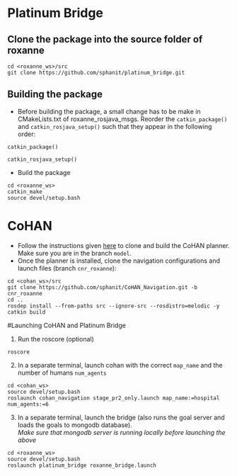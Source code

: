 # Platinum Bridge
## Clone the package into the source folder of roxanne
```
cd <roxanne_ws>/src
git clone https://github.com/sphanit/platinum_bridge.git
```
## Building the package
- Before building the package, a small change has to be make in CMakeLists.txt of roxanne_rosjava_msgs. Reorder the ```catkin_package()``` and ```catkin_rosjava_setup()``` such that they appear in the following order:
```
catkin_package()

catkin_rosjava_setup()
```
- Build the package
```
cd <roxanne_ws>
catkin_make
source devel/setup.bash
```
# CoHAN
- Follow the instructions given [here](https://github.com/sphanit/cohan_planner_multi) to clone and build the CoHAN planner. Make sure you are in the branch ```model```.
- Once the planner is installed, clone the navigation configurations and launch files (branch ```cnr_roxanne```):
```
cd <cohan_ws>/src
git clone https://github.com/sphanit/CoHAN_Navigation.git -b cnr_roxanne
cd ..
rosdep install --from-paths src --ignore-src --rosdistro=melodic -y
catkin build
```

#Launching CoHAN and Platinum Bridge
1. Run the roscore (optional)
```
roscore
```
2. In a separate terminal, launch cohan with the correct ```map_name``` and the number of humans ```num_agents```
```
cd <cohan_ws>
source devel/setup.bash
roslaunch cohan_navigation stage_pr2_only.launch map_name:=hospital num_agents:=6
```
3. In a separate terminal, launch the bridge (also runs the goal server and loads the goals to mongodb database).    
*Make sure that mongodb server is running locally before launching the above*
```
cd <roxanne_ws>
source devel/setup.bash
roslaunch platinum_bridge roxanne_bridge.launch
```


